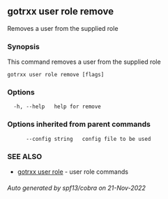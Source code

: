 ## gotrxx user role remove

Removes a user from the supplied role

### Synopsis

This command removes a user from the supplied role

```
gotrxx user role remove [flags]
```

### Options

```
  -h, --help   help for remove
```

### Options inherited from parent commands

```
      --config string   config file to be used
```

### SEE ALSO

* [gotrxx user role](/cli/gotrxx_user_role.md)	 - user role commands

###### Auto generated by spf13/cobra on 21-Nov-2022
